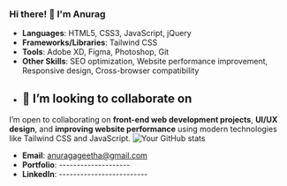 ### Hi there! 👋 I'm Anurag
- **Languages**: HTML5, CSS3, JavaScript, jQuery
- **Frameworks/Libraries**: Tailwind CSS
- **Tools**: Adobe XD, Figma, Photoshop, Git
- **Other Skills**: SEO optimization, Website performance improvement, Responsive design, Cross-browser compatibility
- ## 🤝 I’m looking to collaborate on
I’m open to collaborating on **front-end web development projects**, **UI/UX design**, and **improving website performance** using modern technologies like Tailwind CSS and JavaScript.
![Your GitHub stats](https://github-readme-stats.vercel.app/api?username=anurag1anuraj&show_icons=true&theme=radical)

- **Email**: anuragageetha@gmail.com
- **Portfolio**: --------------------
- **LinkedIn**: -------------------------

